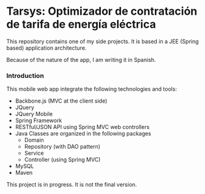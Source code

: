 Tarsys: Optimizador de contratación de tarifa de energía eléctrica
===================================================================

This repository contains one of my side projects. It is based in a JEE (Spring based) application architecture. 

Because of the nature of the app, I am writing it in Spanish.

### Introduction

This mobile web app integrate the following technologies and tools:

* Backbone.js (MVC at the client side)
* JQuery
* JQuery Mobile
* Spring Framework
* RESTful/JSON API using Spring MVC web controllers
* Java Classes are organized in the following packages 
	+ Domain
	+ Repository (with DAO pattern)
	+ Service
	+ Controller (using Spring MVC)
* MySQL
* Maven

This project is in progress. It is not the final version.

